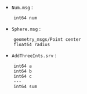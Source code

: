 - `Num.msg` :
```IDL
	int64 num
```
- `Sphere.msg` :
```IDL
	geometry_msgs/Point center
	float64 radius
```
- `AddThreeInts.srv` :
```IDL
	int64 a
	int64 b
	int64 c
	---
	int64 sum
```